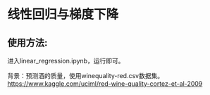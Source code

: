 # 线性回归与梯度下降
## 使用方法:
进入linear_regression.ipynb，运行即可。

背景：预测酒的质量，使用winequality-red.csv数据集。https://www.kaggle.com/uciml/red-wine-quality-cortez-et-al-2009

